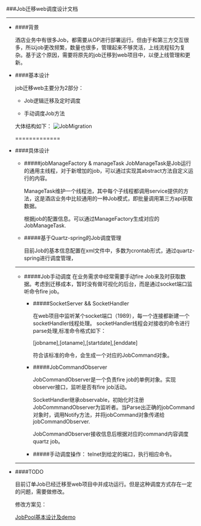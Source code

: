###Job迁移web调度设计文档

-------

+ ####背景
	
	酒店业务中有很多Job，都需要从OP进行部署运行。但由于和第三方交互很多，所以job更改频繁，数量也很多，管理起来不够灵活，上线流程较为复杂。基于这个原因，需要将原先的job迁移到web项目中，以便上线管理和更新。
	
+ ####基本设计

	job迁移web主要分为2部分：
	
	- Job逻辑迁移及定时调度
	
	- 手动调度Job方法
	
	大体结构如下：
	![JobMigration](https://github.com/fuluchii/JobPool/blob/master/image/jobsystem.jpg?raw=true "")
	
	=============
+ ####具体设计
	
	* #####jobManageFactory & manageTask
		JobManageTask是Job运行的通用主线程，对于新增加的job，可以通过实现其abstract方法自定义运行的内容。
		
		ManageTask维护一个线程池，其中每个子线程都调用service提供的方法，这是酒店业务中比较通用的一种Job模式，即批量调用第三方api获取数据。
	
		根据job的配置信息。可以通过ManageFactory生成对应的JobManageTask.
		
	* #####基于Quartz-spring的Job调度管理
	
		目前Job的基本信息配置在xml文件中，多数为crontab形式，通过quartz-spring进行调度管理，
		
	----------
	* #####Job手动调度
		在业务需求中经常需要手动fire Job来及时获取数据。考虑到迁移成本，暂时没有做可视化的后台，而是通过socket端口监听命令fire job。
		
		- #####SocketServer && SocketHandler
		
			在web项目中监听某个socket端口（1989），每一个连接都新建一个socketHandler线程处理。
			socketHandler线程会对接收的命令进行parse处理,标准命令格式如下：
			
			[jobname],[otaname],[startdate],[enddate]
			
			符合该标准的命令，会生成一个对应的JobCommand对象。
			
		- #####JobCommandObserver
		
			JobCommandObserver是一个负责fire job的单例对象。实现observer接口，监听是否有fire job活动。
			
			SocketHandler继承observable，初始化时注册JobCommmandObserver为监听者。当Parse出正确的jobCommand对象时，调用Notify方法，并将jobCommand对象传递给jobCommandObserver.
			
			JobCommandObserver接收信息后根据对应的command内容调度quartz job。
			
		- #####手动调度操作：
		telnet到给定的端口，执行相应命令。
		
	--------
+ ####TODO

	目前订单Job已经迁移至web项目中并成功运行。但是这种调度方式存在一定的问题，需要做修改。
	
	修改方案见：
	
	[JobPool基本设计及demo](https://github.com/fuluchii/JobPool)
			
	
	
	